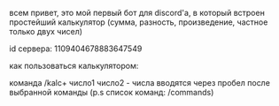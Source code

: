 всем привет, это мой первый бот для discord'a, в который встроен простейший калькулятор (сумма, разность, произведение, частное только двух чисел)

id сервера: 1109404678883647549

как пользоваться калькулятором:

команда /kalc+ число1 число2 - числа вводятся через пробел после выбранной команды (p.s список команд: /commands)
